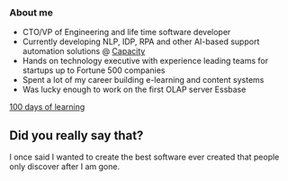 ### About me

* CTO/VP of Engineering and life time software developer
* Currently developing NLP, IDP, RPA and other AI-based support automation solutions @ [Capacity](https://capacity.com/)
* Hands on technology executive with experience leading teams for startups up to Fortune 500 companies
* Spent a lot of my career building e-learning and content systems
* Was lucky enough to work on the first OLAP server Essbase 

[100 days of learning](https://github.com/bbenedict/bbenedict/blob/main/100days.md)

## Did you really say that?

I once said I wanted to create the best software ever created that people only discover after I am gone.

